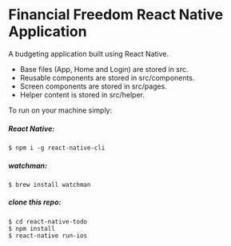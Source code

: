 # Financial Freedom React Native Application

A budgeting application built using React Native.

- Base files (App, Home and Login) are stored in src.
- Reusable components are stored in src/components.
- Screen components are stored in src/pages.
- Helper content is stored in src/helper.

To run on your machine simply:

##### React Native:

```
$ npm i -g react-native-cli
```

##### watchman:

```
$ brew install watchman
```

##### clone this repo:

```
$ cd react-native-todo
$ npm install
$ react-native run-ios
```
